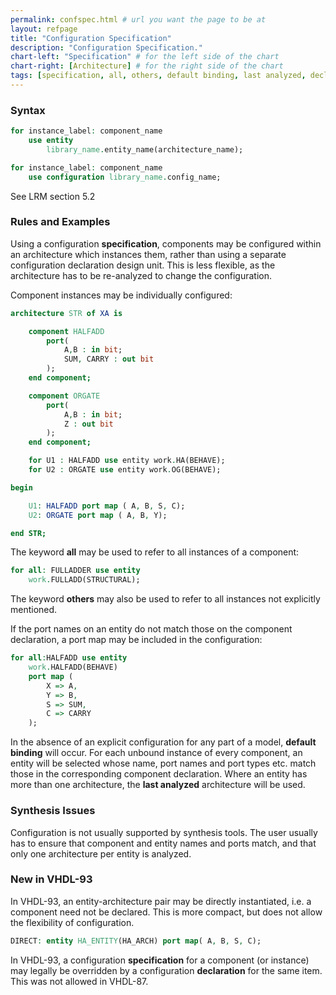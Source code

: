 ```yaml
---
permalink: confspec.html # url you want the page to be at
layout: refpage
title: "Configuration Specification"
description: "Configuration Specification."
chart-left: "Specification" # for the left side of the chart
chart-right: [Architecture] # for the right side of the chart
tags: [specification, all, others, default binding, last analyzed, declaration]
---
```


<h3 class="text-hr"><span>Syntax</span></h3>

```vhdl
for instance_label: component_name
    use entity
        library_name.entity_name(architecture_name);
```

```vhdl
for instance_label: component_name
    use configuration library_name.config_name;
```
See LRM section 5.2

<h3 class="text-hr"><span>Rules and Examples</span></h3>

Using a configuration __specification__, components may be configured within an architecture which instances them, rather than using a separate configuration declaration design unit. This is less flexible, as the architecture has to be re-analyzed to change the configuration.

Component instances may be individually configured:
```vhdl
architecture STR of XA is

    component HALFADD
        port(
            A,B : in bit;
            SUM, CARRY : out bit
        );
    end component;

    component ORGATE
        port(
            A,B : in bit;
            Z : out bit
        );
    end component;

    for U1 : HALFADD use entity work.HA(BEHAVE);
    for U2 : ORGATE use entity work.OG(BEHAVE);

begin

    U1: HALFADD port map ( A, B, S, C);
    U2: ORGATE port map ( A, B, Y);

end STR;
```

The keyword __all__ may be used to refer to all instances of a component:
```vhdl
for all: FULLADDER use entity
    work.FULLADD(STRUCTURAL);
```

The keyword __others__ may also be used to refer to all instances not explicitly mentioned.

If the port names on an entity do not match those on the component declaration, a port map may be included in the configuration:
```vhdl
for all:HALFADD use entity
    work.HALFADD(BEHAVE)
    port map (
        X => A,
        Y => B,
        S => SUM,
        C => CARRY
    );
```

In the absence of an explicit configuration for any part of a model, __default binding__ will occur. For each unbound instance of every component, an entity will be selected whose name, port names and port types etc. match those in the corresponding component declaration. Where an entity has more than one architecture, the __last analyzed__ architecture will be used.

<h3 class="text-hr"><span>Synthesis Issues</span></h3>

Configuration is not usually supported by synthesis tools. The user usually has to ensure that component and entity names and ports match, and that only one architecture per entity is analyzed.

<h3 class="text-hr"><span>New in VHDL-93</span></h3>

In VHDL-93, an entity-architecture pair may be directly instantiated, i.e. a component need not be declared. This is more compact, but does not allow the flexibility of configuration.
```vhdl
DIRECT: entity HA_ENTITY(HA_ARCH) port map( A, B, S, C);
```

In VHDL-93, a configuration __specification__ for a component (or instance) may legally be overridden by a configuration __declaration__ for the same item. This was not allowed in VHDL-87.
